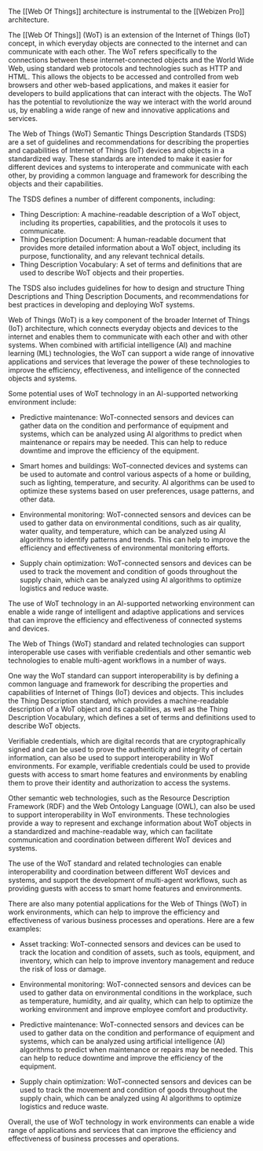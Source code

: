 The [[Web Of Things]] architecture is instrumental to the [[Webizen Pro]] architecture.

The [[Web Of Things]] (WoT) is an extension of the Internet of Things (IoT) concept, in which everyday objects are connected to the internet and can communicate with each other. The WoT refers specifically to the connections between these internet-connected objects and the World Wide Web, using standard web protocols and technologies such as HTTP and HTML. This allows the objects to be accessed and controlled from web browsers and other web-based applications, and makes it easier for developers to build applications that can interact with the objects. The WoT has the potential to revolutionize the way we interact with the world around us, by enabling a wide range of new and innovative applications and services.

The Web of Things (WoT) Semantic Things Description Standards (TSDS) are a set of guidelines and recommendations for describing the properties and capabilities of Internet of Things (IoT) devices and objects in a standardized way. These standards are intended to make it easier for different devices and systems to interoperate and communicate with each other, by providing a common language and framework for describing the objects and their capabilities.

The TSDS defines a number of different components, including:

-   Thing Description: A machine-readable description of a WoT object, including its properties, capabilities, and the protocols it uses to communicate.
-   Thing Description Document: A human-readable document that provides more detailed information about a WoT object, including its purpose, functionality, and any relevant technical details.
-   Thing Description Vocabulary: A set of terms and definitions that are used to describe WoT objects and their properties.

The TSDS also includes guidelines for how to design and structure Thing Descriptions and Thing Description Documents, and recommendations for best practices in developing and deploying WoT systems.

Web of Things (WoT) is a key component of the broader Internet of Things (IoT) architecture, which connects everyday objects and devices to the internet and enables them to communicate with each other and with other systems. When combined with artificial intelligence (AI) and machine learning (ML) technologies, the WoT can support a wide range of innovative applications and services that leverage the power of these technologies to improve the efficiency, effectiveness, and intelligence of the connected objects and systems.

Some potential uses of WoT technology in an AI-supported networking environment include:

-   Predictive maintenance: WoT-connected sensors and devices can gather data on the condition and performance of equipment and systems, which can be analyzed using AI algorithms to predict when maintenance or repairs may be needed. This can help to reduce downtime and improve the efficiency of the equipment.
    
-   Smart homes and buildings: WoT-connected devices and systems can be used to automate and control various aspects of a home or building, such as lighting, temperature, and security. AI algorithms can be used to optimize these systems based on user preferences, usage patterns, and other data.
    
-   Environmental monitoring: WoT-connected sensors and devices can be used to gather data on environmental conditions, such as air quality, water quality, and temperature, which can be analyzed using AI algorithms to identify patterns and trends. This can help to improve the efficiency and effectiveness of environmental monitoring efforts.
    
-   Supply chain optimization: WoT-connected sensors and devices can be used to track the movement and condition of goods throughout the supply chain, which can be analyzed using AI algorithms to optimize logistics and reduce waste.
    

The use of WoT technology in an AI-supported networking environment can enable a wide range of intelligent and adaptive applications and services that can improve the efficiency and effectiveness of connected systems and devices.

The Web of Things (WoT) standard and related technologies can support interoperable use cases with verifiable credentials and other semantic web technologies to enable multi-agent workflows in a number of ways.

One way the WoT standard can support interoperability is by defining a common language and framework for describing the properties and capabilities of Internet of Things (IoT) devices and objects. This includes the Thing Description standard, which provides a machine-readable description of a WoT object and its capabilities, as well as the Thing Description Vocabulary, which defines a set of terms and definitions used to describe WoT objects.

Verifiable credentials, which are digital records that are cryptographically signed and can be used to prove the authenticity and integrity of certain information, can also be used to support interoperability in WoT environments. For example, verifiable credentials could be used to provide guests with access to smart home features and environments by enabling them to prove their identity and authorization to access the systems.

Other semantic web technologies, such as the Resource Description Framework (RDF) and the Web Ontology Language (OWL), can also be used to support interoperability in WoT environments. These technologies provide a way to represent and exchange information about WoT objects in a standardized and machine-readable way, which can facilitate communication and coordination between different WoT devices and systems.

The use of the WoT standard and related technologies can enable interoperability and coordination between different WoT devices and systems, and support the development of multi-agent workflows, such as providing guests with access to smart home features and environments.

There are also many potential applications for the Web of Things (WoT) in work environments, which can help to improve the efficiency and effectiveness of various business processes and operations. Here are a few examples:

-   Asset tracking: WoT-connected sensors and devices can be used to track the location and condition of assets, such as tools, equipment, and inventory, which can help to improve inventory management and reduce the risk of loss or damage.
    
-   Environmental monitoring: WoT-connected sensors and devices can be used to gather data on environmental conditions in the workplace, such as temperature, humidity, and air quality, which can help to optimize the working environment and improve employee comfort and productivity.
    
-   Predictive maintenance: WoT-connected sensors and devices can be used to gather data on the condition and performance of equipment and systems, which can be analyzed using artificial intelligence (AI) algorithms to predict when maintenance or repairs may be needed. This can help to reduce downtime and improve the efficiency of the equipment.
    
-   Supply chain optimization: WoT-connected sensors and devices can be used to track the movement and condition of goods throughout the supply chain, which can be analyzed using AI algorithms to optimize logistics and reduce waste.
    

Overall, the use of WoT technology in work environments can enable a wide range of applications and services that can improve the efficiency and effectiveness of business processes and operations.
